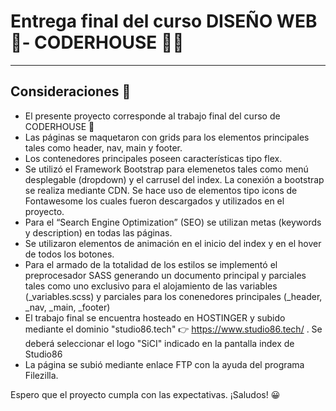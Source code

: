 # Entrega final del curso DISEÑO WEB 📲- CODERHOUSE 🎉🎉
---
## Consideraciones 📢

+ El presente proyecto corresponde al trabajo final del curso de CODERHOUSE 🎉
+ Las páginas se maquetaron con grids para los elementos principales tales como header, nav, main y footer. 
+ Los contenedores principales poseen características tipo flex.
+ Se utilizó el Framework Bootstrap para elemenetos tales como menú desplegable (dropdown) y el carrusel del index. La conexión a bootstrap se realiza mediante CDN. Se hace uso de elementos tipo icons de Fontawesome los cuales fueron descargados y utilizados en el proyecto.
+ Para el “Search Engine Optimization” (SEO) se utilizan metas (keywords y description) en todas las páginas.
+ Se utilizaron elementos de animación en el inicio del index y en el hover de todos los botones.
+ Para el armado de la totalidad de los estilos se implementó el preprocesador SASS generando un documento principal y parciales tales como uno exclusivo para el alojamiento de las variables (_variables.scss) y parciales para los conenedores principales (_header, _nav, _main, _footer) 
+ El trabajo final se encuentra hosteado en HOSTINGER y subido mediante el dominio "studio86.tech" 👉  https://www.studio86.tech/ . Se deberá seleccionar el logo "SiCI" indicado en la pantalla index de Studio86
+ La página se subió mediante enlace FTP con la ayuda del programa Filezilla.

Espero que el proyecto cumpla con las expectativas. ¡Saludos! 😀
